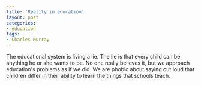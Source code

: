 ```yaml
---
title: 'Reality in education'
layout: post
categories:
- education
tags:
- Charles Murray
---
```


The educational system is living a lie. The lie is that every child can be anything he or she wants to be. No one really believes it, but we approach education's problems as if we did. We are phobic about saying out loud that children differ in their ability to learn the things that schools teach.